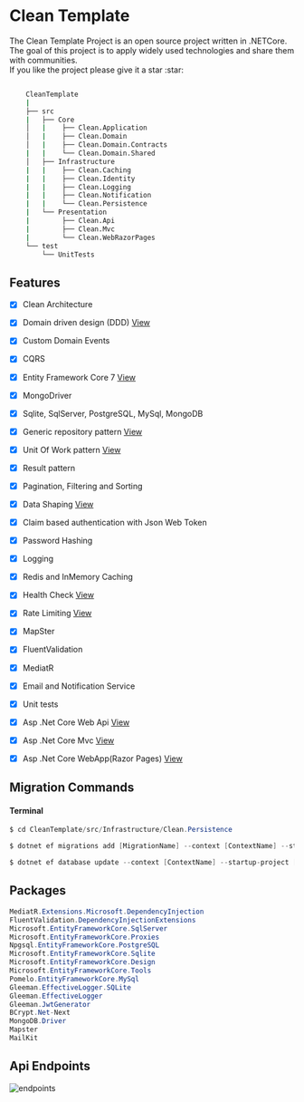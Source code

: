 # Clean Template 

<p>
    The Clean Template Project is an open source project written in .NETCore.<br>
    The goal of this project is to apply widely used technologies and share them with communities. <br>
    If you like the project please give it a star :star:
</p>

```bash

    CleanTemplate
    |
    ├── src
    |   ├── Core
    │   |    ├── Clean.Application
    │   |    ├── Clean.Domain
    │   |    ├── Clean.Domain.Contracts
    |   |    └── Clean.Domain.Shared
    │   ├── Infrastructure
    |   |    ├── Clean.Caching
    |   |    ├── Clean.Identity
    |   |    ├── Clean.Logging
    |   |    ├── Clean.Notification
    |   |    └── Clean.Persistence
    |   └── Presentation
    |        ├── Clean.Api
    |        ├── Clean.Mvc
    |        └── Clean.WebRazorPages
    └── test
        └── UnitTests
```

## Features

- [x] Clean Architecture
- [X] Domain driven design (DDD) <a href="https://github.com/oznakdn/CleanTemplate/blob/master/docs/DomainDrivenDesign.md">View</a>
- [X] Custom Domain Events
- [x] CQRS
- [x] Entity Framework Core 7 <a href="https://github.com/oznakdn/CleanTemplate/blob/master/docs/EFCore.md">View</a>
- [x] MongoDriver
- [x] Sqlite, SqlServer, PostgreSQL, MySql, MongoDB
- [x] Generic repository pattern <a href="https://github.com/oznakdn/CleanTemplate/blob/master/docs/GenericRepository.md">View</a>
- [x] Unit Of Work pattern <a href="https://github.com/oznakdn/CleanTemplate/blob/master/docs/UnitOfWork.md">View</a>
- [x] Result pattern
- [X] Pagination, Filtering and Sorting
- [X] Data Shaping <a href="https://github.com/oznakdn/CleanTemplate/blob/master/docs/DataShaping.md">View</a>
- [x] Claim based authentication with Json Web Token
- [x] Password Hashing
- [x] Logging
- [X] Redis and InMemory Caching
- [X] Health Check <a href="https://github.com/oznakdn/CleanTemplate/blob/master/docs/HealthCheck.md">View</a>
- [X] Rate Limiting <a href="https://github.com/oznakdn/CleanTemplate/blob/master/docs/RateLimiting.md">View</a>
- [x] MapSter
- [x] FluentValidation
- [x] MediatR
- [X] Email and Notification Service
- [X] Unit tests
- [x] Asp .Net Core Web Api <a href="https://github.com/oznakdn/CleanTemplate/tree/master/src/Presentation/Clean.Api">View</a>
- [x] Asp .Net Core Mvc <a href="https://github.com/oznakdn/CleanTemplate/tree/master/src/Presentation/Clean.Mvc">View</a>
- [x] Asp .Net Core WebApp(Razor Pages) <a href="https://github.com/oznakdn/CleanTemplate/tree/master/src/Presentation/Clean.WebRazorPages">View</a>



## Migration Commands
#### Terminal
```csharp
$ cd CleanTemplate/src/Infrastructure/Clean.Persistence
```
```csharp
$ dotnet ef migrations add [MigrationName] --context [ContextName] --startup-project [ProjectDirectoryPath]
```
```csharp
$ dotnet ef database update --context [ContextName] --startup-project [ProjectDirectoryPath]
```



## Packages
```csharp
MediatR.Extensions.Microsoft.DependencyInjection
FluentValidation.DependencyInjectionExtensions
Microsoft.EntityFrameworkCore.SqlServer
Microsoft.EntityFrameworkCore.Proxies
Npgsql.EntityFrameworkCore.PostgreSQL
Microsoft.EntityFrameworkCore.Sqlite
Microsoft.EntityFrameworkCore.Design
Microsoft.EntityFrameworkCore.Tools
Pomelo.EntityFrameworkCore.MySql
Gleeman.EffectiveLogger.SQLite
Gleeman.EffectiveLogger
Gleeman.JwtGenerator
BCrypt.Net-Next
MongoDB.Driver
Mapster
MailKit
```
## Api Endpoints
![endpoints](https://github.com/oznakdn/CleanTemplate/assets/79724084/249dc317-c0a6-446a-a8a1-5a271e192a33)


